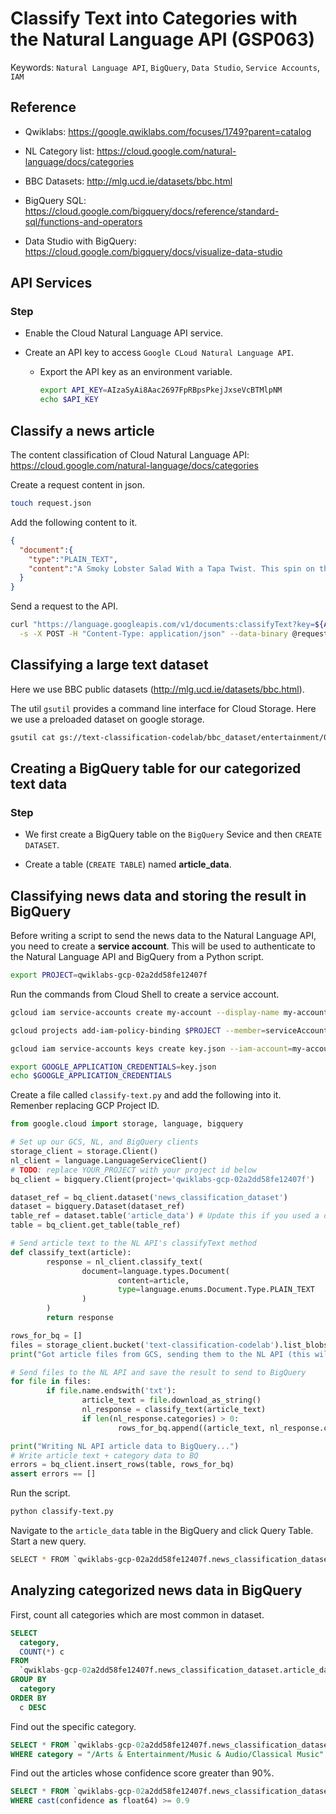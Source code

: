 # Classify Text into Categories with the Natural Language API (GSP063)



Keywords: `Natural Language API`, `BigQuery`, `Data Studio`, `Service Accounts`, `IAM`



## Reference

* Qwiklabs: https://google.qwiklabs.com/focuses/1749?parent=catalog
* NL Category list: https://cloud.google.com/natural-language/docs/categories
* BBC Datasets: http://mlg.ucd.ie/datasets/bbc.html

* BigQuery SQL: <https://cloud.google.com/bigquery/docs/reference/standard-sql/functions-and-operators>

* Data Studio with BigQuery: <https://cloud.google.com/bigquery/docs/visualize-data-studio>



## API Services

### Step

*   Enable the Cloud Natural Language API service.

*   Create an API key to access `Google CLoud Natural Language API`.
    *   Export the API key as an environment variable.

        ```sh
        export API_KEY=AIzaSyAi8Aac2697FpRBpsPkejJxseVcBTMlpNM
        echo $API_KEY
        ```


## Classify a news article

The content classification of Cloud Natural Language API: <https://cloud.google.com/natural-language/docs/categories>

Create a request content in json.

```sh
touch request.json
```

Add the following content to it.

```json
{
  "document":{
    "type":"PLAIN_TEXT",
    "content":"A Smoky Lobster Salad With a Tapa Twist. This spin on the Spanish pulpo a la gallega skips the octopus, but keeps the sea salt, olive oil, pimentón and boiled potatoes."
  }
}
```

Send a request to the API.

```sh
curl "https://language.googleapis.com/v1/documents:classifyText?key=${API_KEY}" \
  -s -X POST -H "Content-Type: application/json" --data-binary @request.json
```



## Classifying a large text dataset

Here we use BBC public datasets (<http://mlg.ucd.ie/datasets/bbc.html>).

The util `gsutil` provides a command line interface for Cloud Storage. Here we use a preloaded dataset on google storage.

```sh
gsutil cat gs://text-classification-codelab/bbc_dataset/entertainment/001.txt
```



## Creating a BigQuery table for our categorized text data



### Step

*   We first create a BigQuery table on the `BigQuery` Sevice and then `CREATE DATASET`.

*   Create a table (`CREATE TABLE`) named **article_data**.



## Classifying news data and storing the result in BigQuery

Before writing a script to send the news data to the Natural Language API, you need to create a **service account**. This will be used to authenticate to the Natural Language API and BigQuery from a Python script.

```sh
export PROJECT=qwiklabs-gcp-02a2dd58fe12407f
```

Run the commands from Cloud Shell to create a service account.

```sh
gcloud iam service-accounts create my-account --display-name my-account

gcloud projects add-iam-policy-binding $PROJECT --member=serviceAccount:my-account@$PROJECT.iam.gserviceaccount.com --role=roles/bigquery.admin

gcloud iam service-accounts keys create key.json --iam-account=my-account@$PROJECT.iam.gserviceaccount.com

export GOOGLE_APPLICATION_CREDENTIALS=key.json
echo $GOOGLE_APPLICATION_CREDENTIALS
```

Create a file called `classify-text.py` and add the following into it. Remenber replacing GCP Project ID.

```python
from google.cloud import storage, language, bigquery

# Set up our GCS, NL, and BigQuery clients
storage_client = storage.Client()
nl_client = language.LanguageServiceClient()
# TODO: replace YOUR_PROJECT with your project id below
bq_client = bigquery.Client(project='qwiklabs-gcp-02a2dd58fe12407f')

dataset_ref = bq_client.dataset('news_classification_dataset')
dataset = bigquery.Dataset(dataset_ref)
table_ref = dataset.table('article_data') # Update this if you used a different table name
table = bq_client.get_table(table_ref)

# Send article text to the NL API's classifyText method
def classify_text(article):
        response = nl_client.classify_text(
                document=language.types.Document(
                        content=article,
                        type=language.enums.Document.Type.PLAIN_TEXT
                )
        )
        return response

rows_for_bq = []
files = storage_client.bucket('text-classification-codelab').list_blobs()
print("Got article files from GCS, sending them to the NL API (this will take ~2 minutes)...")

# Send files to the NL API and save the result to send to BigQuery
for file in files:
        if file.name.endswith('txt'):
                article_text = file.download_as_string()
                nl_response = classify_text(article_text)
                if len(nl_response.categories) > 0:
                        rows_for_bq.append((article_text, nl_response.categories[0].name, nl_response.categories[0].confidence))

print("Writing NL API article data to BigQuery...")
# Write article text + category data to BQ
errors = bq_client.insert_rows(table, rows_for_bq)
assert errors == []
```

Run the script.

```sh
python classify-text.py
```

Navigate to the `article_data` table in the BigQuery and click Query Table. Start a new query.

```sh
SELECT * FROM `qwiklabs-gcp-02a2dd58fe12407f.news_classification_dataset.article_data`
```



## Analyzing categorized news data in BigQuery

First, count all categories which are most common in dataset.

```sql
SELECT
  category,
  COUNT(*) c
FROM
  `qwiklabs-gcp-02a2dd58fe12407f.news_classification_dataset.article_data`
GROUP BY
  category
ORDER BY
  c DESC
```

Find out the specific category.

```sql
SELECT * FROM `qwiklabs-gcp-02a2dd58fe12407f.news_classification_dataset.article_data`
WHERE category = "/Arts & Entertainment/Music & Audio/Classical Music"
```

Find out the articles whose confidence score greater than 90%.

```sql
SELECT * FROM `qwiklabs-gcp-02a2dd58fe12407f.news_classification_dataset.article_data`
WHERE cast(confidence as float64) >= 0.9
```











